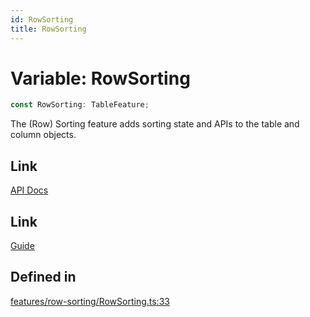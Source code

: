 ```yaml
---
id: RowSorting
title: RowSorting
---
```


# Variable: RowSorting

```ts
const RowSorting: TableFeature;
```

The (Row) Sorting feature adds sorting state and APIs to the table and column objects.

## Link

[API Docs](https://tanstack.com/table/v8/docs/api/features/sorting)

## Link

[Guide](https://tanstack.com/table/v8/docs/guide/sorting)

## Defined in

[features/row-sorting/RowSorting.ts:33](https://github.com/TanStack/table/blob/main/packages/table-core/src/features/row-sorting/RowSorting.ts#L33)
